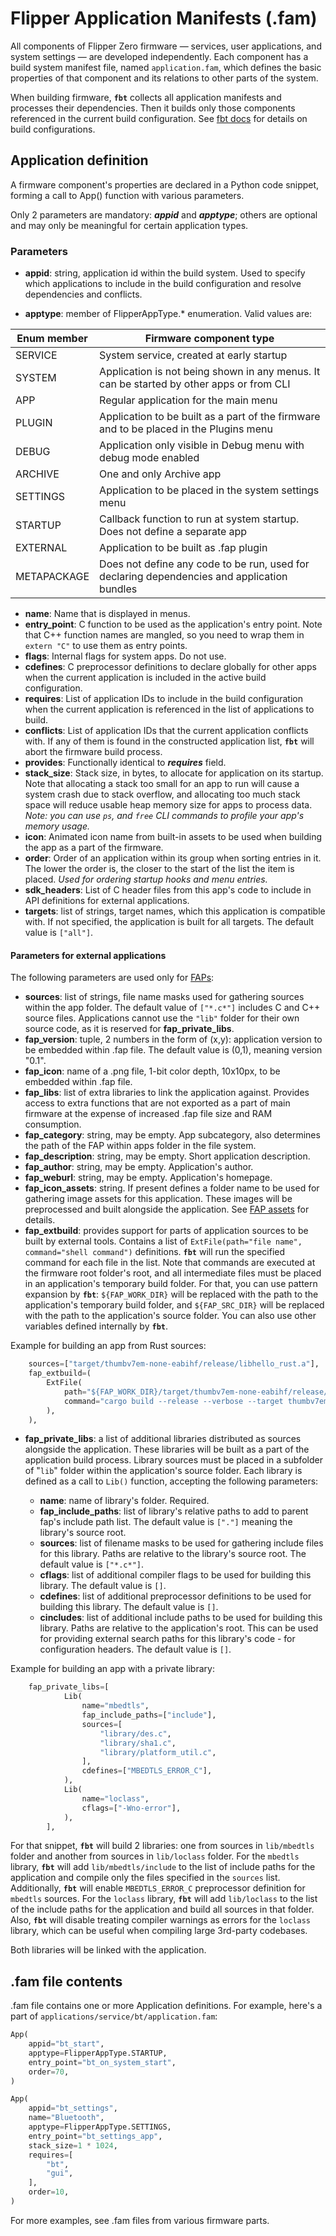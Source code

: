 # Flipper Application Manifests (.fam)

All components of Flipper Zero firmware — services, user applications, and system settings — are developed independently. Each component has a build system manifest file, named `application.fam`, which defines the basic properties of that component and its relations to other parts of the system.

When building firmware, **`fbt`** collects all application manifests and processes their dependencies. Then it builds only those components referenced in the current build configuration. See [fbt docs](./fbt.md#firmware-application-set) for details on build configurations.

## Application definition

A firmware component's properties are declared in a Python code snippet, forming a call to App() function with various parameters.

Only 2 parameters are mandatory: ***appid*** and ***apptype***; others are optional and may only be meaningful for certain application types.

### Parameters

* **appid**: string, application id within the build system. Used to specify which applications to include in the build configuration and resolve dependencies and conflicts.

* **apptype**: member of FlipperAppType.* enumeration. Valid values are:

| Enum member  | Firmware component type  |
|--------------|--------------------------|
| SERVICE      | System service, created at early startup  |
| SYSTEM       | Application is not being shown in any menus. It can be started by other apps or from CLI  |
| APP          | Regular application for the main menu |
| PLUGIN       | Application to be built as a part of the firmware and to be placed in the Plugins menu |
| DEBUG        | Application only visible in Debug menu with debug mode enabled |
| ARCHIVE      | One and only Archive app |
| SETTINGS     | Application to be placed in the system settings menu |
| STARTUP      | Callback function to run at system startup. Does not define a separate app |
| EXTERNAL     | Application to be built as .fap plugin |
| METAPACKAGE  | Does not define any code to be run, used for declaring dependencies and application bundles |

* **name**: Name that is displayed in menus.
* **entry_point**: C function to be used as the application's entry point. Note that C++ function names are mangled, so you need to wrap them in `extern "C"` to use them as entry points.
* **flags**: Internal flags for system apps. Do not use.
* **cdefines**: C preprocessor definitions to declare globally for other apps when the current application is included in the active build configuration.
* **requires**: List of application IDs to include in the build configuration when the current application is referenced in the list of applications to build.
* **conflicts**: List of application IDs that the current application conflicts with. If any of them is found in the constructed application list, **`fbt`** will abort the firmware build process.
* **provides**: Functionally identical to ***requires*** field.
* **stack_size**: Stack size, in bytes, to allocate for application on its startup. Note that allocating a stack too small for an app to run will cause a system crash due to stack overflow, and allocating too much stack space will reduce usable heap memory size for apps to process data. *Note: you can use `ps`, and `free` CLI commands to profile your app's memory usage.*
* **icon**: Animated icon name from built-in assets to be used when building the app as a part of the firmware.
* **order**: Order of an application within its group when sorting entries in it. The lower the order is, the closer to the start of the list the item is placed. *Used for ordering startup hooks and menu entries.*
* **sdk_headers**: List of C header files from this app's code to include in API definitions for external applications.
* **targets**: list of strings, target names, which this application is compatible with. If not specified, the application is built for all targets. The default value is `["all"]`.


#### Parameters for external applications

The following parameters are used only for [FAPs](./AppsOnSDCard.md):

* **sources**: list of strings, file name masks used for gathering sources within the app folder. The default value of `["*.c*"]` includes C and C++ source files. Applications cannot use the `"lib"` folder for their own source code, as it is reserved for **fap_private_libs**.
* **fap_version**: tuple, 2 numbers in the form of (x,y): application version to be embedded within .fap file. The default value is (0,1), meaning version "0.1".
* **fap_icon**: name of a .png file, 1-bit color depth, 10x10px, to be embedded within .fap file.
* **fap_libs**: list of extra libraries to link the application against. Provides access to extra functions that are not exported as a part of main firmware at the expense of increased .fap file size and RAM consumption.
* **fap_category**: string, may be empty. App subcategory, also determines the path of the FAP within apps folder in the file system.
* **fap_description**: string, may be empty. Short application description.
* **fap_author**: string, may be empty. Application's author.
* **fap_weburl**: string, may be empty. Application's homepage.
* **fap_icon_assets**: string. If present defines a folder name to be used for gathering image assets for this application. These images will be preprocessed and built alongside the application. See [FAP assets](./AppsOnSDCard.md#fap-assets) for details.
* **fap_extbuild**: provides support for parts of application sources to be built by external tools. Contains a list of `ExtFile(path="file name", command="shell command")` definitions. **`fbt`** will run the specified command for each file in the list.
Note that commands are executed at the firmware root folder's root, and all intermediate files must be placed in an application's temporary build folder. For that, you can use pattern expansion by **`fbt`**: `${FAP_WORK_DIR}` will be replaced with the path to the application's temporary build folder, and `${FAP_SRC_DIR}` will be replaced with the path to the application's source folder. You can also use other variables defined internally by **`fbt`**.

Example for building an app from Rust sources:

```python
    sources=["target/thumbv7em-none-eabihf/release/libhello_rust.a"],
    fap_extbuild=(
        ExtFile(
            path="${FAP_WORK_DIR}/target/thumbv7em-none-eabihf/release/libhello_rust.a",
            command="cargo build --release --verbose --target thumbv7em-none-eabihf --target-dir ${FAP_WORK_DIR}/target --manifest-path ${FAP_SRC_DIR}/Cargo.toml",
        ),
    ),
```

* **fap_private_libs**: a list of additional libraries distributed as sources alongside the application. These libraries will be built as a part of the application build process.
Library sources must be placed in a subfolder of "`lib`" folder within the application's source folder.
Each library is defined as a call to `Lib()` function, accepting the following parameters:

    - **name**: name of library's folder. Required.
    - **fap_include_paths**: list of library's relative paths to add to parent fap's include path list. The default value is `["."]` meaning the library's source root.
    - **sources**: list of filename masks to be used for gathering include files for this library. Paths are relative to the library's source root. The default value is `["*.c*"]`.
    - **cflags**: list of additional compiler flags to be used for building this library. The default value is `[]`.
    - **cdefines**: list of additional preprocessor definitions to be used for building this library. The default value is `[]`.
    - **cincludes**: list of additional include paths to be used for building this library. Paths are relative to the application's root. This can be used for providing external search paths for this library's code - for configuration headers. The default value is `[]`.

Example for building an app with a private library:

```python
    fap_private_libs=[
            Lib(
                name="mbedtls",
                fap_include_paths=["include"],
                sources=[
                    "library/des.c",
                    "library/sha1.c",
                    "library/platform_util.c",
                ],
                cdefines=["MBEDTLS_ERROR_C"],
            ),
            Lib(
                name="loclass",
                cflags=["-Wno-error"],
            ),
        ],
```

For that snippet, **`fbt`** will build 2 libraries: one from sources in `lib/mbedtls` folder and another from sources in `lib/loclass` folder. For the `mbedtls` library, **`fbt`** will add `lib/mbedtls/include` to the list of include paths for the application and compile only the files specified in the `sources` list. Additionally, **`fbt`** will enable `MBEDTLS_ERROR_C` preprocessor definition for `mbedtls` sources.
For the `loclass` library, **`fbt`** will add `lib/loclass` to the list of the include paths for the application and build all sources in that folder. Also, **`fbt`** will disable treating compiler warnings as errors for the `loclass` library, which can be useful when compiling large 3rd-party codebases.

Both libraries will be linked with the application.


## .fam file contents

.fam file contains one or more Application definitions. For example, here's a part of `applications/service/bt/application.fam`:

```python
App(
    appid="bt_start",
    apptype=FlipperAppType.STARTUP,
    entry_point="bt_on_system_start",
    order=70,
)

App(
    appid="bt_settings",
    name="Bluetooth",
    apptype=FlipperAppType.SETTINGS,
    entry_point="bt_settings_app",
    stack_size=1 * 1024,
    requires=[
        "bt",
        "gui",
    ],
    order=10,
)
```

For more examples, see .fam files from various firmware parts.
